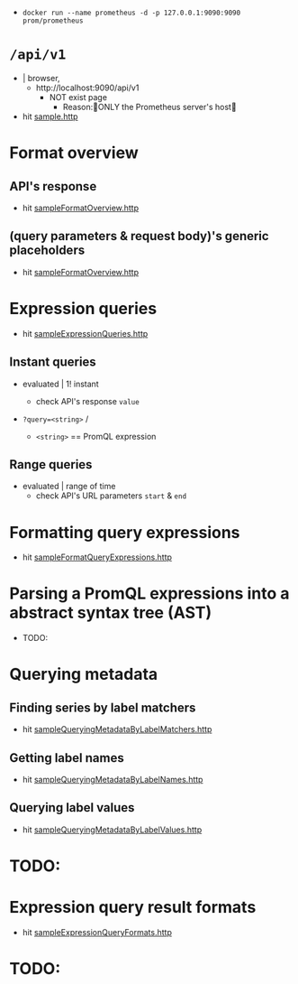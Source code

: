 * `docker run --name prometheus -d -p 127.0.0.1:9090:9090 prom/prometheus`

# `/api/v1`
* | browser,
  * http://localhost:9090/api/v1
    * NOT exist page
      * Reason:🧠ONLY the Prometheus server's host🧠
* hit [sample.http](sample.http)

# Format overview
## API's response
* hit [sampleFormatOverview.http](sampleFormatOverview.http)
## (query parameters & request body)'s generic placeholders
* hit [sampleFormatOverview.http](sampleFormatOverview.http)

# Expression queries
* hit [sampleExpressionQueries.http](sampleExpressionQueries.http)
## Instant queries
* evaluated | 1! instant
  * check API's response `value`

* `?query=<string>` /
  * `<string>` == PromQL expression
## Range queries
* evaluated | range of time
  * check API's URL parameters `start` & `end`

# Formatting query expressions
* hit [sampleFormatQueryExpressions.http](sampleFormatQueryExpressions.http)

# Parsing a PromQL expressions into a abstract syntax tree (AST)
* TODO:

# Querying metadata
## Finding series by label matchers
* hit [sampleQueryingMetadataByLabelMatchers.http](sampleQueryingMetadataByLabelMatchers.http)
## Getting label names
* hit [sampleQueryingMetadataByLabelNames.http](sampleQueryingMetadataByLabelNames.http)
## Querying label values
* hit [sampleQueryingMetadataByLabelValues.http](sampleQueryingMetadataByLabelValues.http)


# TODO:

# Expression query result formats
* hit [sampleExpressionQueryFormats.http](sampleExpressionQueryFormats.http)

# TODO:
